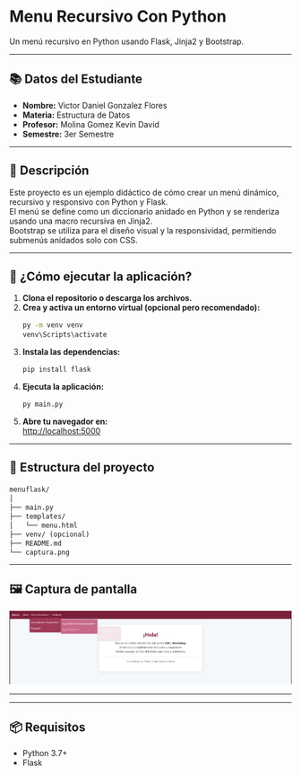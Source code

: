# Menu Recursivo Con Python

Un menú recursivo en Python usando Flask, Jinja2 y Bootstrap.

---

## 📚 Datos del Estudiante

- **Nombre:** Victor Daniel Gonzalez Flores 
- **Materia:** Estructura de Datos
- **Profesor:** Molina Gomez Kevin David
- **Semestre:** 3er Semestre

---

## 📝 Descripción

Este proyecto es un ejemplo didáctico de cómo crear un menú dinámico, recursivo y responsivo con Python y Flask.  
El menú se define como un diccionario anidado en Python y se renderiza usando una macro recursiva en Jinja2.  
Bootstrap se utiliza para el diseño visual y la responsividad, permitiendo submenús anidados solo con CSS.

---

## 🚀 ¿Cómo ejecutar la aplicación?

1. **Clona el repositorio o descarga los archivos.**
2. **Crea y activa un entorno virtual (opcional pero recomendado):**
   ```sh
   py -m venv venv
   venv\Scripts\activate
   ```
3. **Instala las dependencias:**
   ```sh
   pip install flask
   ```
4. **Ejecuta la aplicación:**
   ```sh
   py main.py
   ```
5. **Abre tu navegador en:**  
   [http://localhost:5000](http://localhost:5000)

---

## 📂 Estructura del proyecto

```
menuflask/
│
├── main.py
├── templates/
│   └── menu.html
├── venv/ (opcional)
├── README.md
└── captura.png
```

---

## 🖼️ Captura de pantalla

![Captura del menú](captura.png)

---

---

## 📦 Requisitos

- Python 3.7+
- Flask
